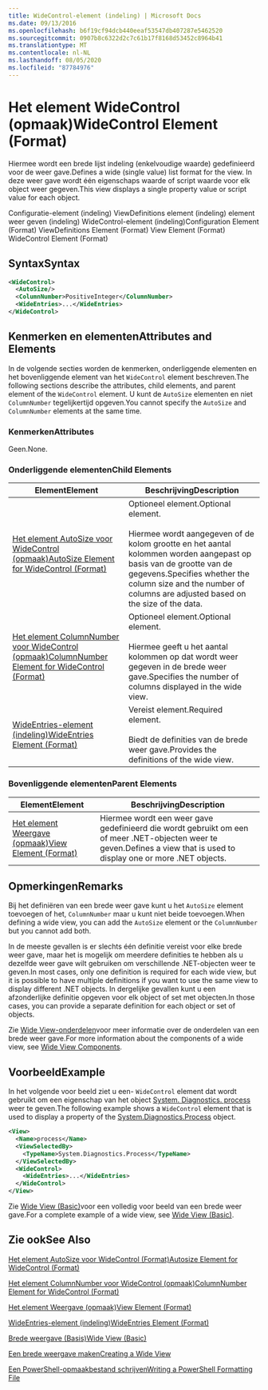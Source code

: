 ```yaml
---
title: WideControl-element (indeling) | Microsoft Docs
ms.date: 09/13/2016
ms.openlocfilehash: b6f19cf94dcb440eeaf53547db407287e5462520
ms.sourcegitcommit: 0907b8c6322d2c7c61b17f8168d53452c8964b41
ms.translationtype: MT
ms.contentlocale: nl-NL
ms.lasthandoff: 08/05/2020
ms.locfileid: "87784976"
---
```

# <a name="widecontrol-element-format"></a><span data-ttu-id="93ef8-102">Het element WideControl (opmaak)</span><span class="sxs-lookup"><span data-stu-id="93ef8-102">WideControl Element (Format)</span></span>

<span data-ttu-id="93ef8-103">Hiermee wordt een brede lijst indeling (enkelvoudige waarde) gedefinieerd voor de weer gave.</span><span class="sxs-lookup"><span data-stu-id="93ef8-103">Defines a wide (single value) list format for the view.</span></span> <span data-ttu-id="93ef8-104">In deze weer gave wordt één eigenschaps waarde of script waarde voor elk object weer gegeven.</span><span class="sxs-lookup"><span data-stu-id="93ef8-104">This view displays a single property value or script value for each object.</span></span>

<span data-ttu-id="93ef8-105">Configuratie-element (indeling) ViewDefinitions element (indeling) element weer geven (indeling) WideControl-element (indeling)</span><span class="sxs-lookup"><span data-stu-id="93ef8-105">Configuration Element (Format) ViewDefinitions Element (Format) View Element (Format) WideControl Element (Format)</span></span>

## <a name="syntax"></a><span data-ttu-id="93ef8-106">Syntax</span><span class="sxs-lookup"><span data-stu-id="93ef8-106">Syntax</span></span>

```xml
<WideControl>
  <AutoSize/>
  <ColumnNumber>PositiveInteger</ColumnNumber>
  <WideEntries>...</WideEntries>
</WideControl>
```

## <a name="attributes-and-elements"></a><span data-ttu-id="93ef8-107">Kenmerken en elementen</span><span class="sxs-lookup"><span data-stu-id="93ef8-107">Attributes and Elements</span></span>

<span data-ttu-id="93ef8-108">In de volgende secties worden de kenmerken, onderliggende elementen en het bovenliggende element van het `WideControl` element beschreven.</span><span class="sxs-lookup"><span data-stu-id="93ef8-108">The following sections describe the attributes, child elements, and parent element of the `WideControl` element.</span></span> <span data-ttu-id="93ef8-109">U kunt de `AutoSize` elementen en niet `ColumnNumber` tegelijkertijd opgeven.</span><span class="sxs-lookup"><span data-stu-id="93ef8-109">You cannot specify the `AutoSize` and `ColumnNumber` elements at the same time.</span></span>

### <a name="attributes"></a><span data-ttu-id="93ef8-110">Kenmerken</span><span class="sxs-lookup"><span data-stu-id="93ef8-110">Attributes</span></span>

<span data-ttu-id="93ef8-111">Geen.</span><span class="sxs-lookup"><span data-stu-id="93ef8-111">None.</span></span>

### <a name="child-elements"></a><span data-ttu-id="93ef8-112">Onderliggende elementen</span><span class="sxs-lookup"><span data-stu-id="93ef8-112">Child Elements</span></span>

|<span data-ttu-id="93ef8-113">Element</span><span class="sxs-lookup"><span data-stu-id="93ef8-113">Element</span></span>|<span data-ttu-id="93ef8-114">Beschrijving</span><span class="sxs-lookup"><span data-stu-id="93ef8-114">Description</span></span>|
|-------------|-----------------|
|[<span data-ttu-id="93ef8-115">Het element AutoSize voor WideControl (opmaak)</span><span class="sxs-lookup"><span data-stu-id="93ef8-115">AutoSize Element for WideControl (Format)</span></span>](./autosize-element-for-widecontrol-format.md)|<span data-ttu-id="93ef8-116">Optioneel element.</span><span class="sxs-lookup"><span data-stu-id="93ef8-116">Optional element.</span></span><br /><br /> <span data-ttu-id="93ef8-117">Hiermee wordt aangegeven of de kolom grootte en het aantal kolommen worden aangepast op basis van de grootte van de gegevens.</span><span class="sxs-lookup"><span data-stu-id="93ef8-117">Specifies whether the column size and the number of columns are adjusted based on the size of the data.</span></span>|
|[<span data-ttu-id="93ef8-118">Het element ColumnNumber voor WideControl (opmaak)</span><span class="sxs-lookup"><span data-stu-id="93ef8-118">ColumnNumber Element for WideControl (Format)</span></span>](./columnnumber-element-for-widecontrol-format.md)|<span data-ttu-id="93ef8-119">Optioneel element.</span><span class="sxs-lookup"><span data-stu-id="93ef8-119">Optional element.</span></span><br /><br /> <span data-ttu-id="93ef8-120">Hiermee geeft u het aantal kolommen op dat wordt weer gegeven in de brede weer gave.</span><span class="sxs-lookup"><span data-stu-id="93ef8-120">Specifies the number of columns displayed in the wide view.</span></span>|
|[<span data-ttu-id="93ef8-121">WideEntries-element (indeling)</span><span class="sxs-lookup"><span data-stu-id="93ef8-121">WideEntries Element (Format)</span></span>](./wideentries-element-for-widecontrol-format.md)|<span data-ttu-id="93ef8-122">Vereist element.</span><span class="sxs-lookup"><span data-stu-id="93ef8-122">Required element.</span></span><br /><br /> <span data-ttu-id="93ef8-123">Biedt de definities van de brede weer gave.</span><span class="sxs-lookup"><span data-stu-id="93ef8-123">Provides the definitions of the wide view.</span></span>|

### <a name="parent-elements"></a><span data-ttu-id="93ef8-124">Bovenliggende elementen</span><span class="sxs-lookup"><span data-stu-id="93ef8-124">Parent Elements</span></span>

|<span data-ttu-id="93ef8-125">Element</span><span class="sxs-lookup"><span data-stu-id="93ef8-125">Element</span></span>|<span data-ttu-id="93ef8-126">Beschrijving</span><span class="sxs-lookup"><span data-stu-id="93ef8-126">Description</span></span>|
|-------------|-----------------|
|[<span data-ttu-id="93ef8-127">Het element Weergave (opmaak)</span><span class="sxs-lookup"><span data-stu-id="93ef8-127">View Element (Format)</span></span>](./view-element-format.md)|<span data-ttu-id="93ef8-128">Hiermee wordt een weer gave gedefinieerd die wordt gebruikt om een of meer .NET-objecten weer te geven.</span><span class="sxs-lookup"><span data-stu-id="93ef8-128">Defines a view that is used to display one or more .NET objects.</span></span>|

## <a name="remarks"></a><span data-ttu-id="93ef8-129">Opmerkingen</span><span class="sxs-lookup"><span data-stu-id="93ef8-129">Remarks</span></span>

<span data-ttu-id="93ef8-130">Bij het definiëren van een brede weer gave kunt u het `AutoSize` element toevoegen of het, `ColumnNumber` maar u kunt niet beide toevoegen.</span><span class="sxs-lookup"><span data-stu-id="93ef8-130">When defining a wide view, you can add the `AutoSize` element or the `ColumnNumber` but you cannot add both.</span></span>

<span data-ttu-id="93ef8-131">In de meeste gevallen is er slechts één definitie vereist voor elke brede weer gave, maar het is mogelijk om meerdere definities te hebben als u dezelfde weer gave wilt gebruiken om verschillende .NET-objecten weer te geven.</span><span class="sxs-lookup"><span data-stu-id="93ef8-131">In most cases, only one definition is required for each wide view, but it is possible to have multiple definitions if you want to use the same view to display different .NET objects.</span></span> <span data-ttu-id="93ef8-132">In dergelijke gevallen kunt u een afzonderlijke definitie opgeven voor elk object of set met objecten.</span><span class="sxs-lookup"><span data-stu-id="93ef8-132">In those cases, you can provide a separate definition for each object or set of objects.</span></span>

<span data-ttu-id="93ef8-133">Zie [Wide View-onderdelen](./creating-a-wide-view.md)voor meer informatie over de onderdelen van een brede weer gave.</span><span class="sxs-lookup"><span data-stu-id="93ef8-133">For more information about the components of a wide view, see [Wide View Components](./creating-a-wide-view.md).</span></span>

## <a name="example"></a><span data-ttu-id="93ef8-134">Voorbeeld</span><span class="sxs-lookup"><span data-stu-id="93ef8-134">Example</span></span>

<span data-ttu-id="93ef8-135">In het volgende voor beeld ziet u een- `WideControl` element dat wordt gebruikt om een eigenschap van het object [System. Diagnostics. process](/dotnet/api/System.Diagnostics.Process) weer te geven.</span><span class="sxs-lookup"><span data-stu-id="93ef8-135">The following example shows a `WideControl` element that is used to display a property of the [System.Diagnostics.Process](/dotnet/api/System.Diagnostics.Process) object.</span></span>

```xml
<View>
  <Name>process</Name>
  <ViewSelectedBy>
    <TypeName>System.Diagnostics.Process</TypeName>
  </ViewSelectedBy>
  <WideControl>
    <WideEntries>...</WideEntries>
  </WideControl>
</View>
```

<span data-ttu-id="93ef8-136">Zie [Wide View (Basic)](./wide-view-basic.md)voor een volledig voor beeld van een brede weer gave.</span><span class="sxs-lookup"><span data-stu-id="93ef8-136">For a complete example of a wide view, see [Wide View (Basic)](./wide-view-basic.md).</span></span>

## <a name="see-also"></a><span data-ttu-id="93ef8-137">Zie ook</span><span class="sxs-lookup"><span data-stu-id="93ef8-137">See Also</span></span>

[<span data-ttu-id="93ef8-138">Het element AutoSize voor WideControl (Format)</span><span class="sxs-lookup"><span data-stu-id="93ef8-138">Autosize Element for WideControl (Format)</span></span>](./autosize-element-for-widecontrol-format.md)

[<span data-ttu-id="93ef8-139">Het element ColumnNumber voor WideControl (opmaak)</span><span class="sxs-lookup"><span data-stu-id="93ef8-139">ColumnNumber Element for WideControl (Format)</span></span>](./columnnumber-element-for-widecontrol-format.md)

[<span data-ttu-id="93ef8-140">Het element Weergave (opmaak)</span><span class="sxs-lookup"><span data-stu-id="93ef8-140">View Element (Format)</span></span>](./view-element-format.md)

[<span data-ttu-id="93ef8-141">WideEntries-element (indeling)</span><span class="sxs-lookup"><span data-stu-id="93ef8-141">WideEntries Element (Format)</span></span>](./wideentries-element-for-widecontrol-format.md)

[<span data-ttu-id="93ef8-142">Brede weergave (Basis)</span><span class="sxs-lookup"><span data-stu-id="93ef8-142">Wide View (Basic)</span></span>](./wide-view-basic.md)

[<span data-ttu-id="93ef8-143">Een brede weergave maken</span><span class="sxs-lookup"><span data-stu-id="93ef8-143">Creating a Wide View</span></span>](./creating-a-wide-view.md)

[<span data-ttu-id="93ef8-144">Een PowerShell-opmaakbestand schrijven</span><span class="sxs-lookup"><span data-stu-id="93ef8-144">Writing a PowerShell Formatting File</span></span>](./writing-a-powershell-formatting-file.md)
